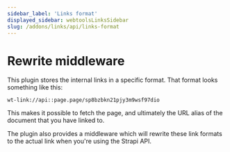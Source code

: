 ```yaml
---
sidebar_label: 'Links format'
displayed_sidebar: webtoolsLinksSidebar
slug: /addons/links/api/links-format
---
```


# Rewrite middleware

This plugin stores the internal links in a specific format. That format looks something like this:

```
wt-link://api::page.page/sp8bzbkn21pjy3m9wsf97dio
```

This makes it possible to fetch the page, and ultimately the URL alias of the document that you have linked to.

The plugin also provides a middleware which will rewrite these link formats to the actual link when you're using the Strapi API.


